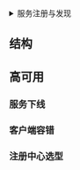 <details>
<summary>服务注册与发现</summary>

- [结构](#结构)
- [高可用](#高可用)
  - [服务下线](#服务下线)
  - [客户端容错](#客户端容错)
  - [注册中心选型](#注册中心选型)

</details>

## 结构


## 高可用

### 服务下线


### 客户端容错


### 注册中心选型
